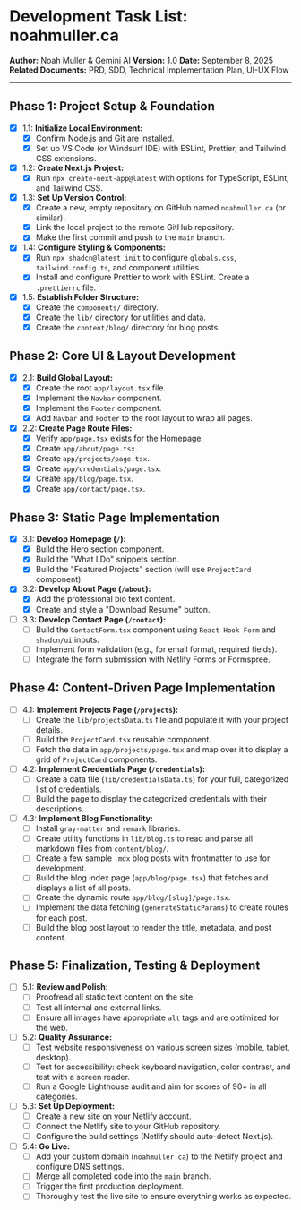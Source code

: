 # Development Task List: noahmuller.ca

**Author:** Noah Muller & Gemini AI
**Version:** 1.0
**Date:** September 8, 2025
**Related Documents:** PRD, SDD, Technical Implementation Plan, UI-UX Flow

---

## Phase 1: Project Setup & Foundation

- [x] 1.1: **Initialize Local Environment:**
    - [x] Confirm Node.js and Git are installed.
    - [x] Set up VS Code (or Windsurf IDE) with ESLint, Prettier, and Tailwind CSS extensions.
- [x] 1.2: **Create Next.js Project:**
    - [x] Run `npx create-next-app@latest` with options for TypeScript, ESLint, and Tailwind CSS.
- [x] 1.3: **Set Up Version Control:**
    - [x] Create a new, empty repository on GitHub named `noahmuller.ca` (or similar).
    - [x] Link the local project to the remote GitHub repository.
    - [x] Make the first commit and push to the `main` branch.
- [X] 1.4: **Configure Styling & Components:**
    - [X] Run `npx shadcn@latest init` to configure `globals.css`, `tailwind.config.ts`, and component utilities.
    - [X] Install and configure Prettier to work with ESLint. Create a `.prettierrc` file.
- [X] 1.5: **Establish Folder Structure:**
    - [X] Create the `components/` directory.
    - [X] Create the `lib/` directory for utilities and data.
    - [X] Create the `content/blog/` directory for blog posts.

## Phase 2: Core UI & Layout Development

- [X] 2.1: **Build Global Layout:**
    - [X] Create the root `app/layout.tsx` file.
    - [X] Implement the `Navbar` component.
    - [X] Implement the `Footer` component.
    - [X] Add `Navbar` and `Footer` to the root layout to wrap all pages.
- [X] 2.2: **Create Page Route Files:**
    - [X] Verify `app/page.tsx` exists for the Homepage.
    - [X] Create `app/about/page.tsx`.
    - [X] Create `app/projects/page.tsx`.
    - [X] Create `app/credentials/page.tsx`.
    - [X] Create `app/blog/page.tsx`.
    - [X] Create `app/contact/page.tsx`.

## Phase 3: Static Page Implementation

- [X] 3.1: **Develop Homepage (`/`):**
    - [X] Build the Hero section component.
    - [X] Build the "What I Do" snippets section.
    - [X] Build the "Featured Projects" section (will use `ProjectCard` component).
- [X] 3.2: **Develop About Page (`/about`):**
    - [X] Add the professional bio text content.
    - [X] Create and style a "Download Resume" button.
- [ ] 3.3: **Develop Contact Page (`/contact`):**
    - [ ] Build the `ContactForm.tsx` component using `React Hook Form` and `shadcn/ui` inputs.
    - [ ] Implement form validation (e.g., for email format, required fields).
    - [ ] Integrate the form submission with Netlify Forms or Formspree.

## Phase 4: Content-Driven Page Implementation

- [ ] 4.1: **Implement Projects Page (`/projects`):**
    - [ ] Create the `lib/projectsData.ts` file and populate it with your project details.
    - [ ] Build the `ProjectCard.tsx` reusable component.
    - [ ] Fetch the data in `app/projects/page.tsx` and map over it to display a grid of `ProjectCard` components.
- [ ] 4.2: **Implement Credentials Page (`/credentials`):**
    - [ ] Create a data file (`lib/credentialsData.ts`) for your full, categorized list of credentials.
    - [ ] Build the page to display the categorized credentials with their descriptions.
- [ ] 4.3: **Implement Blog Functionality:**
    - [ ] Install `gray-matter` and `remark` libraries.
    - [ ] Create utility functions in `lib/blog.ts` to read and parse all markdown files from `content/blog/`.
    - [ ] Create a few sample `.mdx` blog posts with frontmatter to use for development.
    - [ ] Build the blog index page (`app/blog/page.tsx`) that fetches and displays a list of all posts.
    - [ ] Create the dynamic route `app/blog/[slug]/page.tsx`.
    - [ ] Implement the data fetching (`generateStaticParams`) to create routes for each post.
    - [ ] Build the blog post layout to render the title, metadata, and post content.

## Phase 5: Finalization, Testing & Deployment

- [ ] 5.1: **Review and Polish:**
    - [ ] Proofread all static text content on the site.
    - [ ] Test all internal and external links.
    - [ ] Ensure all images have appropriate `alt` tags and are optimized for the web.
- [ ] 5.2: **Quality Assurance:**
    - [ ] Test website responsiveness on various screen sizes (mobile, tablet, desktop).
    - [ ] Test for accessibility: check keyboard navigation, color contrast, and test with a screen reader.
    - [ ] Run a Google Lighthouse audit and aim for scores of 90+ in all categories.
- [ ] 5.3: **Set Up Deployment:**
    - [ ] Create a new site on your Netlify account.
    - [ ] Connect the Netlify site to your GitHub repository.
    - [ ] Configure the build settings (Netlify should auto-detect Next.js).
- [ ] 5.4: **Go Live:**
    - [ ] Add your custom domain (`noahmuller.ca`) to the Netlify project and configure DNS settings.
    - [ ] Merge all completed code into the `main` branch.
    - [ ] Trigger the first production deployment.
    - [ ] Thoroughly test the live site to ensure everything works as expected.